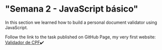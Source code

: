 # "Semana 2 - JavaScript básico"

In this section we learned how to build a personal document validator using JavaScript.

Follow the link to the task published on GitHub Page, my very first website: <a href = 'xxx'>Validador de CPF</a>✔️
